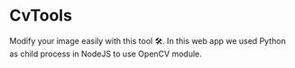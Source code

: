 # CvTools
Modify your image easily with this tool 🛠️.  In this web app we used Python as child process in NodeJS to use OpenCV module.
